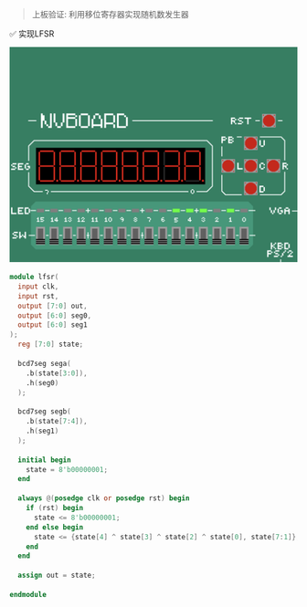 
> 上板验证: 利用移位寄存器实现随机数发生器

✅ 实现LFSR

![](实验六%20移位寄存器及桶型移位器.assets/image-20231115222547121.png)

```verilog
module lfsr(
  input clk,
  input rst,
  output [7:0] out,
  output [6:0] seg0,
  output [6:0] seg1
);
  reg [7:0] state;

  bcd7seg sega(
    .b(state[3:0]),
    .h(seg0)
  );

  bcd7seg segb(
    .b(state[7:4]),
    .h(seg1)
  );

  initial begin
    state = 8'b00000001;
  end

  always @(posedge clk or posedge rst) begin
    if (rst) begin
      state <= 8'b00000001;
    end else begin
      state <= {state[4] ^ state[3] ^ state[2] ^ state[0], state[7:1]};
    end
  end

  assign out = state;

endmodule
```
